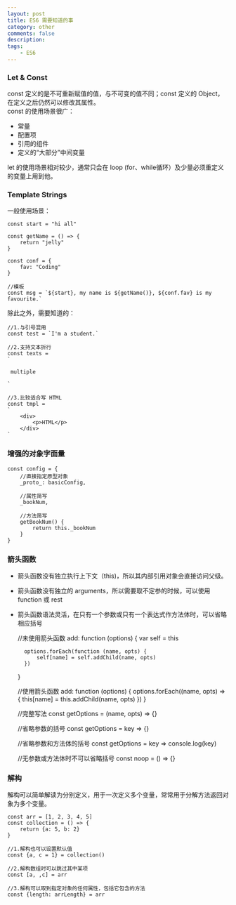 ```yaml
---
layout: post
title: ES6 需要知道的事
category: other
comments: false
description: 
tags:
    - ES6
---
```


### Let & Const  
const 定义的是不可重新赋值的值，与不可变的值不同；const 定义的 Object，在定义之后仍然可以修改其属性。  
const 的使用场景很广：  
- 常量   
- 配置项  
- 引用的组件
- 定义的“大部分”中间变量  

let 的使用场景相对较少，通常只会在 loop (for、while循环）及少量必须重定义的变量上用到他。  

### Template Strings 
一般使用场景：  

    const start = "hi all"

    const getName = () => {
        return "jelly"
    }

    const conf = {
        fav: "Coding"
    }

    //模板
    const msg = `${start}, my name is ${getName()}, ${conf.fav} is my favourite.`  

除此之外，需要知道的：  

    //1.与引号混用  
    const test = `I'm a student.`

    //2.支持文本折行
    const texts = 
    `

     multiple 

    `

    //3.比较适合写 HTML
    const tmpl = 
    `
        <div>
            <p>HTML</p>
        </div>
    `

### 增强的对象字面量  

    const config = {
        //直接指定原型对象
        _proto_: basicConfig,

        //属性简写
        _bookNum,

        //方法简写
        getBookNum() {
            return this._bookNum
        }
    }

### 箭头函数   
- 箭头函数没有独立执行上下文（this)，所以其内部引用对象会直接访问父级。  
- 箭头函数没有独立的 arguments，所以需要取不定参的时候，可以使用 function 或 rest
- 箭头函数语法灵活，在只有一个参数或只有一个表达式作方法体时，可以省略相应括号 

    //未使用箭头函数
    add: function (options) {
        var self = this

        options.forEach(function (name, opts) {
            self[name] = self.addChild(name, opts)
        })
    }

    //使用箭头函数
    add: function (options) {
        options.forEach((name, opts) => {
            this[name] = this.addChild(name, opts)
        })
    }

    //完整写法
    const getOptions = (name, opts) => {}

    //省略参数的括号
    const getOptions = key => {}

    //省略参数和方法体的括号
    const getOptions = key => console.log(key)

    //无参数或方法体时不可以省略括号
    const noop = () => {}


### 解构   
解构可以简单解读为分别定义，用于一次定义多个变量，常常用于分解方法返回对象为多个变量。  

    const arr = [1, 2, 3, 4, 5]
    const collection = () => {
        return {a: 5, b: 2}
    }

    //1.解构也可以设置默认值
    const {a, c = 1} = collection()

    //2.解构数组时可以跳过其中某项
    const [a, ,c] = arr

    //3.解构可以取到指定对象的任何属性，包括它包含的方法
    const {length: arrLength} = arr

